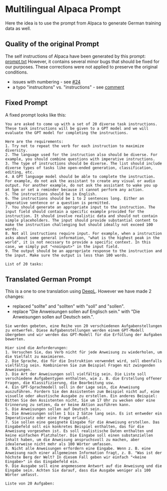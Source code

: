 # Multilingual Alpaca Prompt
Here the idea is to use the prompt from Alpaca to generate German training data as well.

## Quality of the original Prompt
The self instructions of Alpaca have been generated by this prompt:
[prompt.txt](https://github.com/tatsu-lab/stanford_alpaca/blob/eb5b171d9b103a12a8e14e0edca9cbc45fe1d512/prompt.txt)
However, it contains several minor bugs that should be fixed for our purposes.
These corrections were not applied to preserve the original conditions.
- issues with numbering - see [#24](https://github.com/tatsu-lab/stanford_alpaca/pull/24)
- a typo "instrucitons" vs. "instructions" - see [comment](https://github.com/davidliaos/alpaca4/commit/005ebd7af2fbe3dfd6d4ae25b92f339dbb487290#r105856020)

## Fixed Prompt
A fixed prompt looks like this:
```
You are asked to come up with a set of 20 diverse task instructions. These task instructions will be given to a GPT model and we will evaluate the GPT model for completing the instructions.

Here are the requirements:
1. Try not to repeat the verb for each instruction to maximize diversity.
2. The language used for the instruction also should be diverse. For example, you should combine questions with imperative instructions.
3. The type of instructions should be diverse. The list should include diverse types of tasks like open-ended generation, classification, editing, etc.
4. A GPT language model should be able to complete the instruction. For example, do not ask the assistant to create any visual or audio output. For another example, do not ask the assistant to wake you up at 5pm or set a reminder because it cannot perform any action.
5. The instructions should be in English.
6. The instructions should be 1 to 2 sentences long. Either an imperative sentence or a question is permitted.
7. You should generate an appropriate input to the instruction. The input field should contain a specific example provided for the instruction. It should involve realistic data and should not contain simple placeholders. The input should provide substantial content to make the instruction challenging but should ideally not exceed 100 words.
8. Not all instructions require input. For example, when a instruction asks about some general information, "what is the highest peak in the world", it is not necssary to provide a specific context. In this case, we simply put "<noinput>" in the input field.
9. The output should be an appropriate response to the instruction and the input. Make sure the output is less than 100 words.

List of 20 tasks:
```

## Translated German Prompt
This is a one to one translation using [DeepL](https://www.deepl.com).
However we have made 2 changes:
- replaced "sollte" and "sollten" with "soll" and "sollen".
- replace "Die Anweisungen sollen auf Englisch sein." with
"Die Anweisungen sollen auf Deutsch sein.".

```
Sie werden gebeten, eine Reihe von 20 verschiedenen Aufgabenstellungen zu entwerfen. Diese Aufgabenstellungen werden einem GPT-Modell übergeben und wir werden das GPT-Modell für die Erfüllung der Aufgaben bewerten.

Hier sind die Anforderungen:
1. Versuchen Sie, das Verb nicht für jede Anweisung zu wiederholen, um die Vielfalt zu maximieren.
2. Die Sprache, die für die Instruktion verwendet wird, soll ebenfalls vielfältig sein. Kombinieren Sie zum Beispiel Fragen mit zwingenden Anweisungen.
3. Die Art der Anweisungen soll vielfältig sein. Die Liste soll verschiedene Aufgabentypen enthalten, wie z. B. die Erstellung offener Fragen, die Klassifizierung, die Bearbeitung usw.
4. Ein GPT-Sprachmodell soll in der Lage sein, die Anweisung auszuführen. Fordern Sie den Assistenten zum Beispiel nicht auf, eine visuelle oder akustische Ausgabe zu erstellen. Ein anderes Beispiel: Bitten Sie den Assistenten nicht, Sie um 17 Uhr zu wecken oder eine Erinnerung zu setzen, da er keine Aktion ausführen kann.
5. Die Anweisungen sollen auf Deutsch sein.
6. Die Anweisungen sollen 1 bis 2 Sätze lang sein. Es ist entweder ein Imperativsatz oder eine Frage erlaubt.
7. Sie sollen eine geeignete Eingabe für die Anweisung erstellen. Das Eingabefeld soll ein konkretes Beispiel enthalten, das für die Anweisung vorgesehen ist. Es soll realistische Daten enthalten und keine einfachen Platzhalter. Die Eingabe soll einen substanziellen Inhalt haben, um die Anweisung anspruchsvoll zu machen, aber idealerweise nicht mehr als 100 Wörter umfassen.
8. Nicht alle Anweisungen erfordern eine Eingabe. Wenn z. B. eine Anweisung nach einer allgemeinen Information fragt, z. B. "Was ist der höchste Berg der Welt? In diesem Fall geben wir einfach "<keine Eingabe>" in das Eingabefeld ein.
9. Die Ausgabe soll eine angemessene Antwort auf die Anweisung und die Eingabe sein. Achten Sie darauf, dass die Ausgabe weniger als 100 Wörter umfasst.

Liste von 20 Aufgaben:
```
